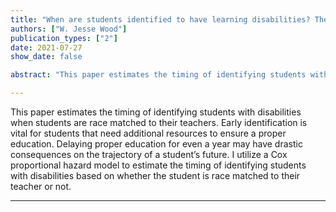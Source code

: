 ```yaml
---
title: "When are students identified to have learning disabilities? The effect of student-teacher race match."
authors: ["W. Jesse Wood"]
publication_types: ["2"]
date: 2021-07-27
show_date: false

abstract: "This paper estimates the timing of identifying students with disabilities when students are race matched to their teachers. Early identification is vital for students that need additional resources to ensure a proper education. Delaying proper education for even a year may have drastic consequences on the trajectory of a student’s future. I utilize a Cox proportional hazard model to estimate the timing of identifying students with disabilities based on whether the student is race matched to their teacher or not. "

---
```


This paper estimates the timing of identifying students with disabilities when students are race matched to their teachers. Early identification is vital for students that need additional resources to ensure a proper education. Delaying proper education for even a year may have drastic consequences on the trajectory of a student’s future. I utilize a Cox proportional hazard model to estimate the timing of identifying students with disabilities based on whether the student is race matched to their teacher or not. 

---